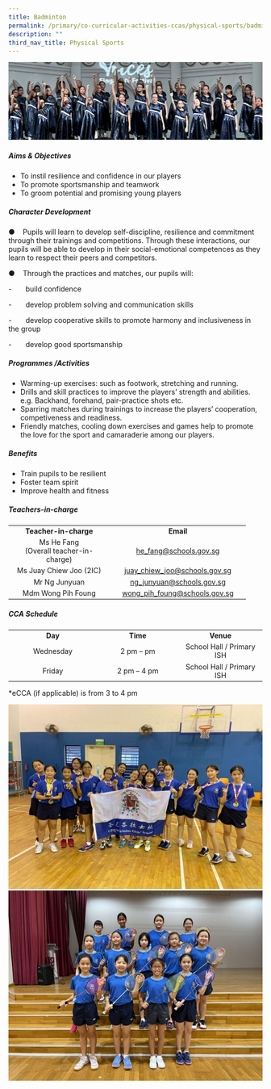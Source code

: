 ```yaml
---
title: Badminton
permalink: /primary/co-curricular-activities-ccas/physical-sports/badminton/
description: ""
third_nav_title: Physical Sports
---
```

![](/images/01%20Banner%20Photos/cca.jpg)
<h5><strong>Aims &amp; Objectives</strong></h5>
<ul>
<li>To instil resilience and confidence in our players</li>
<li>To promote sportsmanship and teamwork</li>
<li>To groom potential and promising young players</li>
</ul>

<h5><strong>Character Development&nbsp;</strong></h5>
●&nbsp;&nbsp;&nbsp;&nbsp;Pupils&nbsp;will learn to develop&nbsp;self-discipline, resilience and commitment through
their trainings and competitions. Through these interactions, our pupils will be able to develop in their social-emotional competences as they learn to respect their peers and competitors.

●&nbsp;&nbsp;&nbsp;&nbsp;Through the practices and matches, our pupils will:

\-&nbsp;&nbsp;&nbsp;&nbsp;&nbsp;&nbsp;&nbsp;build confidence

\-&nbsp;&nbsp;&nbsp;&nbsp;&nbsp;&nbsp;&nbsp;develop problem solving and communication skills

\-&nbsp;&nbsp;&nbsp;&nbsp;&nbsp;&nbsp;&nbsp;develop cooperative skills to promote harmony and inclusiveness in the group

\-&nbsp;&nbsp;&nbsp;&nbsp;&nbsp;&nbsp;&nbsp;develop good sportsmanship
<h5><strong>Programmes /Activities</strong></h5>
<ul>
<li>Warming-up exercises: such as footwork, stretching and running.</li>
<li>Drills and skill practices to improve the players’ strength and abilities.<br>e.g. Backhand, forehand, pair-practice shots etc.</li>
<li>Sparring matches during trainings to increase the players’ cooperation, competiveness and readiness.</li>
<li>Friendly matches, cooling down exercises and games help to promote the love for the sport and camaraderie among our players.</li>
</ul>
<h5><strong>Benefits</strong></h5>
<ul>
<li>Train pupils to be resilient</li>
<li>Foster team spirit</li>
<li>Improve health and fitness</li>
</ul>
<h5><strong>Teachers-in-charge</strong></h5>
<table>
<tbody>
<tr>
<td width="187" style="text-align: center;"><strong>Teacher-in-charge</strong></td>
<td width="256" style="text-align: center;"><strong>Email</strong></td>
</tr>
<tr>
	<td width="187" style="text-align: center;">Ms He Fang <br>(Overall teacher-in-charge)</td>
<td width="256" style="text-align: center;"><a href="mailto:he_fang@schools.gov.sg">he_fang@schools.gov.sg</a></td>
</tr>
<tr>
<td width="187" style="text-align: center;">Ms Juay Chiew Joo (2IC)</td>
<td width="256" style="text-align: center;"><a href="mailto:juay_chiew_joo@schools.gov.sg">juay_chiew_joo@schools.gov.sg</a></td>
</tr>
<tr>
<td width="187" style="text-align: center;">Mr Ng Junyuan</td>
<td width="256" style="text-align: center;"><a href="mailto:ng_junyuan@schools.gov.sg">ng_junyuan@schools.gov.sg</a>
</td></tr>
	<tr>
<td width="187" style="text-align: center;">Mdm Wong Pih Foung</td>
<td width="256" style="text-align: center;"><a width="256" href="mailto:<td style="></a><a href="mailto:">wong_pih_foung@schools.gov.sg</a></td>
</tr>
</tbody>
</table>

<h5><strong>CCA Schedule</strong></h5>
<table>
<tbody>
<tr>
<td width="205" style="text-align: center;"><strong>Day</strong></td>
<td width="205" style="text-align: center;"><strong>Time</strong></td>
<td width="205" style="text-align: center;"><strong>Venue</strong></td>
</tr>
<tr>
<td width="205" style="text-align: center;">Wednesday</td>
<td width="205" style="text-align: center;">2 pm – pm</td>
<td width="205" style="text-align: center;">School Hall / Primary ISH</td>
</tr>
<tr>
<td width="205" style="text-align: center;">Friday</td>
<td width="205" style="text-align: center;">2 pm – 4 pm</td>
<td width="205" style="text-align: center;">School Hall / Primary ISH</td>
</tr>
</tbody>
</table>
*eCCA (if applicable) is from 3 to 4 pm

![](/images/04%20CCAs/Badminton_2023_Pic01.jpg)<br>
![](/images/04%20CCAs/Badminton_2023_Pic02.jpg)